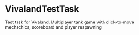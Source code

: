 # VivalandTestTask
Test task for Vivaland. Multiplayer tank game with click-to-move mechachics, scoreboard and player respawning
